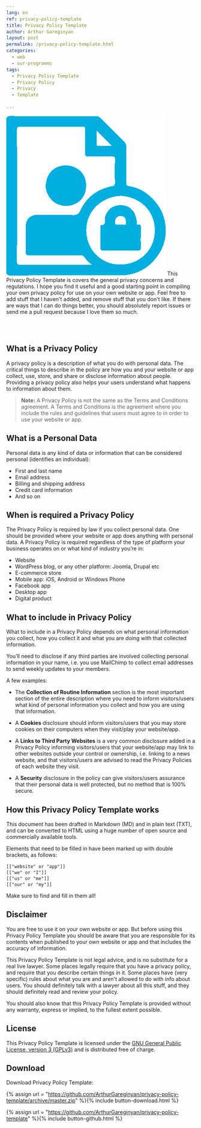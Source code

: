 ```yaml
---
lang: en
ref: privacy-policy-template
title: Privacy Policy Template
author: Arthur Gareginyan
layout: post
permalink: /privacy-policy-template.html
categories:
  - web
  - our-programms
tags:
  - Privacy Policy Template
  - Privacy Policy
  - Privacy
  - Template

---
```


![thumb](/images/thumbnail/privacy-policy-template.png)
This Privacy Policy Template is covers the general privacy concerns and regulations. I hope you find it useful and a good starting point in compiling your own privacy policy for use on your own website or app. Feel free to add stuff that I haven't added, and remove stuff that you don't like. If there are ways that I can do things better, you should absolutely report issues or send me a pull request because I love them so much.

<br><br>

## What is a Privacy Policy

A privacy policy is a description of what you do with personal data.  The critical things to describe in the policy are how you and your website or app collect, use, store, and share or disclose information about people. Providing a privacy policy also helps your users understand what happens to information about them.

> **Note:** A Privacy Policy is not the same as the Terms and Conditions agreement. A Terms and Conditions is the agreement where you include the rules and guidelines that users must agree to in order to use your website or app.


## What is a Personal Data

Personal data is any kind of data or information that can be considered personal (identifies an individual):

* First and last name
* Email address
* Billing and shipping address
* Credit card information
* And so on


## When is required a Privacy Policy

The Privacy Policy is required by law if you collect personal data. One should be provided where your website or app does anything with personal data. A Privacy Policy is required regardless of the type of platform your business operates on or what kind of industry you’re in:

* Website
* WordPress blog, or any other platform: Joomla, Drupal etc
* E-commerce store
* Mobile app: iOS, Android or Windows Phone
* Facebook app
* Desktop app
* Digital product


## What to include in Privacy Policy

What to include in a Privacy Policy depends on what personal information you collect, how you collect it and what you are doing with that collected information.

You’ll need to disclose if any third parties are involved collecting personal information in your name, i.e. you use MailChimp to collect email addresses to send weekly updates to your members.

A few examples:

* The **Collection of Routine Information** section is the most important section of the entire description where you need to inform visitors/users what kind of personal information you collect and how you are using that information.

* A **Cookies** disclosure should inform visitors/users that you may store cookies on their computers when they visit/play your website/app.

* A **Links to Third Party Websites** is a very common disclosure added in a Privacy Policy informing visitors/users that your website/app may link to other websites outside your control or ownership, i.e. linking to a news website, and that visitors/users are advised to read the Privacy Policies of each website they visit.

* A **Security** disclosure in the policy can give visitors/users assurance that their personal data is well protected, but no method that is 100% secure.


## How this Privacy Policy Template works

This document has been drafted in Markdown (MD) and in plain text (TXT), and can be converted to HTML using a huge number of open source and commercially available tools.

Elements that need to be filled in have been marked up with double brackets, as follows:

	[["website" or "app"]]
	[["we" or "I"]]
	[["us" or "me"]]
	[["our" or "my"]]

Make sure to find and fill in them all!


## Disclaimer

You are free to use it on your own website or app. But before using this Privacy Policy Template you should be aware that you are responsible for its contents when published to your own website or app and that includes the accuracy of information.

This Privacy Policy Template is not legal advice, and is no substitute for a real live lawyer. Some places legally require that you have a privacy policy, and require that you describe certain things in it. Some places have (very specific) rules about what you are and aren't allowed to do with info about users. You should definitely talk with a lawyer about all this stuff, and they should definitely read and review your policy.

You should also know that this Privacy Policy Template is provided without any warranty, express or implied, to the fullest extent possible.


## License

This Privacy Policy Template is licensed under the [GNU General Public License, version 3 (GPLv3)](http://www.gnu.org/licenses/gpl-3.0.html) and is distributed free of charge.


## Download

Download Privacy Policy Template:

{% assign url = "https://github.com/ArthurGareginyan/privacy-policy-template/archive/master.zip" %}{% include button-download.html %}

{% assign url = "https://github.com/ArthurGareginyan/privacy-policy-template" %}{% include button-github.html %}
